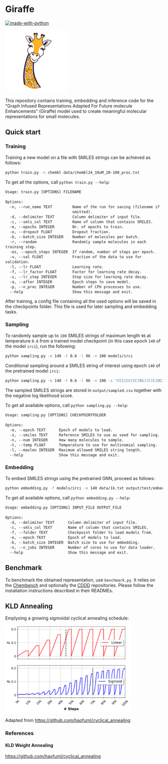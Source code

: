 # Giraffe

[![made-with-python](https://img.shields.io/badge/Made%20with-Python-1f425f.svg)](https://www.python.org/)

<img src="data/logo.png" alt="giraffe" width="200"/>

This repository contains training, embedding and inference code for the "Graph Infused Representations Adapted For Future molecule Enhancements" (Giraffe) model used to create meaningful molecular representations for small molecules.

## Quick start
### Training
Training a new model on a file with SMILES strings can be achieved as follows:
```bash
python train.py -n chembl data/chembl24_10uM_20-100_proc.txt
```
To get all the options, call `python train.py --help`:
```
Usage: train.py [OPTIONS] FILENAME

Options:
  -n, --run_name TEXT         Name of the run for saving (filename if
                              omitted).
  -d, --delimiter TEXT        Column delimiter of input file.
  -c, --smls_col TEXT         Name of column that contains SMILES.
  -e, --epochs INTEGER        Nr. of epochs to train.
  -o, --dropout FLOAT         Dropout fraction.
  -b, --batch_size INTEGER    Number of molecules per batch.
  -r, --random                Randomly sample molecules in each training step.
  -es, --epoch_steps INTEGER  If random, number of steps per epoch.
  -v, --val FLOAT             Fraction of the data to use for validation.
  -l, --lr FLOAT              Learning rate.
  -f, --lr_factor FLOAT       Factor for learning rate decay.
  -s, --lr_step INTEGER       Step size for learning rate decay.
  -a, --after INTEGER         Epoch steps to save model.
  -p, --n_proc INTEGER        Number of CPU processes to use.
  --help                      Show this message and exit.
```

After training, a config file containing all the used options will be saved in the checkpoints folder. This file is used for later sampling and embedding tasks.

### Sampling
To randomly sample up to `100` SMILES strings of maximum length `96` at temperature `0.6` from a trained model checkpoint (in this case epoch `140` of the model `irci`), run the following:
```bash
python sampling.py -e 140 -t 0.6 -l 96 -n 100 models/irci
```

Conditional sampling around a SMILES string of interest using epoch `140` of the pretrained model `irci`:
```bash
python sampling.py -e 140 -t 0.6 -l 96 -n 100 -s "CC1(CC(CC(N1)(C)C)OC2=NN=C(C=C2)C3=C(C=C(C=C3)C4=CNN=C4)O)C" models/irci
```
The sampled SMILES strings are stored in `output/sampled.csv` together with the negative log likelihood score.

To get all available options, call `python sampling.py --help`:
```
Usage: sampling.py [OPTIONS] CHECKPOINTFOLDER

Options:
  -e, --epoch TEXT      Epoch of models to load.
  -s, --smiles TEXT     Reference SMILES to use as seed for sampling.
  -n, --num INTEGER     How many molecules to sample.
  -t, --temp FLOAT      Temperature to use for multinomial sampling.
  -l, --maxlen INTEGER  Maximum allowed SMILES string length.
  --help                Show this message and exit.
```

### Embedding
To embed SMILES strings using the pretrained GNN, proceed as follows:
```bash
python embedding.py -f models/irci -e 140 data/1k.txt output/test/embeddings.csv
```
To get all available options, call `python embedding.py --help`:
```
Usage: embedding.py [OPTIONS] INPUT_FILE OUTPUT_FILE

Options:
  -d, --delimiter TEXT      Column delimiter of input file.
  -c, --smls_col TEXT       Name of column that contains SMILES.
  -f, --folder TEXT         Checkpoint folder to load models from.
  -e, --epoch TEXT          Epoch of models to load.
  -b, --batch_size INTEGER  Batch size to use for embedding.
  -n, --n_jobs INTEGER      Number of cores to use for data loader.
  --help                    Show this message and exit.
```

## Benchmark
To benchmark the obtained representation, use `benchmark.py`. 
It relies on the [Chembench](https://github.com/shenwanxiang/ChemBench) and optionally the [CDDD](https://github.com/jrwnter/cddd) repositories. 
Please follow the installation instructions described in their READMEs.

## KLD Annealing
Emplyoing a growing sigmoidal cyclical annealing schedule:

<img src="paper/figures/annealing_cyclical.png" alt="annealing" width="400"/>

Adapted from https://github.com/haofuml/cyclical_annealing

### References

#### KLD Weight Annealing
https://github.com/haofuml/cyclical_annealing
